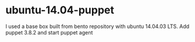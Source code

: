 # ubuntu-14.04-puppet
I used a base box built from bento repository with ubuntu 14.04.03 LTS. Add puppet 3.8.2 and start puppet agent
